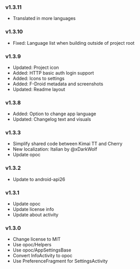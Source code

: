 ### v1.3.11
- Translated in more languages

### v1.3.10
- Fixed: Language list when building outside of project root

### v1.3.9
- Updated: Project icon
- Added: HTTP basic auth login support
- Added: Icons to settings
- Added: F-Droid metadata and screenshots
- Updated: Readme layout

### v1.3.8
- Added: Option to change app language
- Updated: Changelog text and visuals

### v1.3.3
- Simplify shared code between Kimai TT and Cherry
- New localization: Italian by @xDarkWolf
- Update opoc

### v1.3.2
- Update to android-api26

### v1.3.1
- Update opoc
- Update license info
- Update about activity

### v1.3.0
- Change license to MIT
- Use opoc/Helpers
- Use opoc/AppSettingsBase
- Convert InfoActivity to opoc
- Use PreferenceFragment for SettingsActivity
